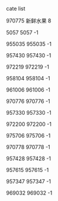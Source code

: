 cate list

970775 新鲜水果 8

5057 5057 -1

955035 955035 -1

957430 957430 -1

972219 972219 -1

958104 958104 -1

961006 961006 -1

970776 970776 -1

957330 957330 -1

972200 972200 -1

975706 975706 -1

970778 970778 -1

957428 957428 -1

957615 957615 -1

957347 957347 -1

969032 969032 -1


